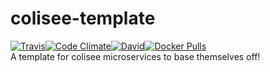 # colisee-template  
[![Travis](https://img.shields.io/travis/siggame/colisee-template.svg?style=flat-square)]()[![Code Climate](https://img.shields.io/codeclimate/github/siggame/colisee-template.svg?style=flat-square)](https://codeclimate.com/github/siggame/colisee-template)[![David](https://img.shields.io/david/siggame/colisee-template.svg?style=flat-square)]()[![Docker Pulls](https://img.shields.io/docker/pulls/siggame/colisee-template.svg?style=flat-square)](https://hub.docker.com/r/siggame/colisee-template/)  
A template for colisee microservices to base themselves off!  
